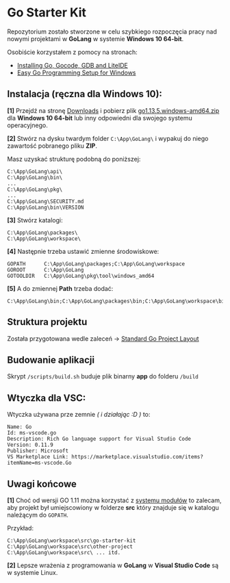 # Go Starter Kit

Repozytorium zostało stworzone w celu szybkiego rozpoczęcia pracy nad nowymi projektami w **GoLang** w systemie **Windows 10 64-bit**.


Osobiście korzystałem  z pomocy na stronach:
 - [Installing Go, Gocode, GDB and LiteIDE](https://www.ardanlabs.com/blog/2013/06/installing-go-gocode-gdb-and-liteide.html)
 - [Easy Go Programming Setup for Windows](http://www.wadewegner.com/2014/12/easy-go-programming-setup-for-windows/)


## Instalacja (ręczna dla Windows 10):

**[1]** Przejdź na stronę [Downloads](https://golang.org/dl/) i pobierz plik [go1.13.5.windows-amd64.zip](https://dl.google.com/go/go1.13.5.windows-amd64.zip) dla **Windows 10 64-bit** lub inny odpowiedni dla swojego systemu operacyjnego.

**[2]** Stwórz na dysku twardym folder `C:\App\GoLang\` i wypakuj do niego zawartość pobranego pliku **ZIP**.

Masz uzyskać strukturę podobną do poniższej:

```
C:\App\GoLang\api\
C:\App\GoLang\bin\
...
C:\App\GoLang\pkg\
...
C:\App\GoLang\SECURITY.md
C:\App\GoLang\bin\VERSION
```

**[3]** Stwórz katalogi:

```
C:\App\GoLang\packages\
C:\App\GoLang\workspace\
```

**[4]** Następnie trzeba ustawić zmienne środowiskowe:

```
GOPATH      C:\App\GoLang\packages;C:\App\GoLang\workspace
GOROOT      C:\App\GoLang
GOTOOLDIR   C:\App\GoLang\pkg\tool\windows_amd64
```

**[5]** A do zmiennej **Path** trzeba dodać:

```
C:\App\GoLang\bin;C:\App\GoLang\packages\bin;C:\App\GoLang\workspace\bin
```


## Struktura projektu

Została przygotowana wedle zaleceń → [Standard Go Project Layout](https://github.com/golang-standards/project-layout)


## Budowanie aplikacji

Skrypt `/scripts/build.sh` buduje plik binarny **app** do folderu `/build`


## Wtyczka dla VSC:

Wtyczka używana prze zemnie _( i działając :D )_ to:

```
Name: Go
Id: ms-vscode.go
Description: Rich Go language support for Visual Studio Code
Version: 0.11.9
Publisher: Microsoft
VS Marketplace Link: https://marketplace.visualstudio.com/items?itemName=ms-vscode.Go
```


## Uwagi końcowe

**[1]** Choć od wersji GO 1.11 można korzystać z [systemu modułów](https://blog.golang.org/using-go-modules) to zalecam, aby projekt był umiejscowiony w folderze **src** który znajduje się w katalogu należącym do  `GOPATH`.

Przykład:

```
C:\App\GoLang\workspace\src\go-starter-kit
C:\App\GoLang\workspace\src\other-project
C:\App\GoLang\workspace\src\ ... itd.
```

**[2]** Lepsze wrażenia z programowania w **GoLang** w **Visual Studio Code** są w systemie Linux.
